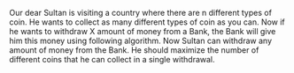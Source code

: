 Our dear Sultan is visiting a country where there are n different types of coin. He wants to collect as many different types of coin as you can. Now if he wants to withdraw X amount of money from a Bank, the Bank will give him this money using following algorithm.
Now Sultan can withdraw any amount of money from the Bank. He should maximize the number of different coins that he can collect in a single withdrawal.